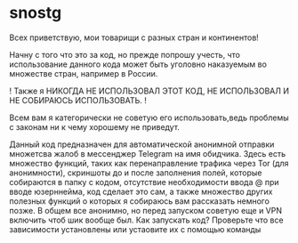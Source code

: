 # snostg
Всех приветствую, мои товарищи с разных стран и континентов!

Начну с того что это за код, но прежде попрошу учесть, что использование данного кода может быть уголовно наказуемым во множестве стран, например в России. 

! Также я НИКОГДА НЕ ИСПОЛЬЗОВАЛ ЭТОТ КОД, НЕ ИСПОЛЬЗОВАЛ И НЕ СОБИРАЮСЬ ИСПОЛЬЗОВАТЬ. !

Всем вам я категорически не советую его использовать,ведь проблемы с законам ни к чему хорошему не приведут.

Данный код предназначен для автоматической анонимной отправки множетсва жалоб в мессенджер Telegram на имя обидчика.
Здесь есть множество функций, таких как перенаправление трафика через Tor (для анонимности), скриншоты до и после заполнения полей, которые собираются в папку с кодом, отсутствие необходимости ввода @ при вводе юзерннейма, код сделает это сам, а также множество других полезных функций о которых я собираюсь вам рассказать немного позже. В общем все анонимно, но перед запуском советую еще и VPN включить чтоб шик вообще был.
Как запускать код?
Проверьте что все зависимости установлены или устаовите их с помощью команды
